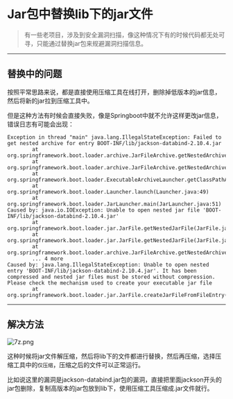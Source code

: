# Jar包中替换lib下的jar文件

> 有一些老项目，涉及到安全漏洞扫描，像这种情况下有的时候代码都无处可寻，只能通过替换jar包来规避漏洞扫描信息。

---

## 替换中的问题

按照平常思路来说，都是直接使用压缩工具在线打开，删除掉低版本的jar信息，然后将新的jar拉到压缩工具中。

但是这种方法有时候会直接失败，像是Springboot中就不允许这样更改jar信息，错误日志有可能会出现：

```text
Exception in thread "main" java.lang.IllegalStateException: Failed to get nested archive for entry BOOT-INF/lib/jackson-databind-2.10.4.jar
        at org.springframework.boot.loader.archive.JarFileArchive.getNestedArchive(JarFileArchive.java:108)
        at org.springframework.boot.loader.archive.JarFileArchive.getNestedArchives(JarFileArchive.java:86)
        at org.springframework.boot.loader.ExecutableArchiveLauncher.getClassPathArchives(ExecutableArchiveLauncher.java:70)
        at org.springframework.boot.loader.Launcher.launch(Launcher.java:49)
        at org.springframework.boot.loader.JarLauncher.main(JarLauncher.java:51)
Caused by: java.io.IOException: Unable to open nested jar file 'BOOT-INF/lib/jackson-databind-2.10.4.jar'
        at org.springframework.boot.loader.jar.JarFile.getNestedJarFile(JarFile.java:256)
        at org.springframework.boot.loader.jar.JarFile.getNestedJarFile(JarFile.java:241)
        at org.springframework.boot.loader.archive.JarFileArchive.getNestedArchive(JarFileArchive.java:103)
        ... 4 more
Caused by: java.lang.IllegalStateException: Unable to open nested entry 'BOOT-INF/lib/jackson-databind-2.10.4.jar'. It has been compressed and nested jar files must be stored without compression. Please check the mechanism used to create your executable jar file
        at org.springframework.boot.loader.jar.JarFile.createJarFileFromFileEntry(JarFile.java:284)
```

---

## 解决方法

![7z.png](https://s2.loli.net/2024/08/08/vBQomj1NyI5l6dK.png)

这种时候将jar文件解压缩，然后将lib下的文件都进行替换，然后再压缩，选择压缩工具中的`仅压缩`，压缩之后的文件可以正常运行。

比如说这里的漏洞是jackson-databind.jar包的漏洞，直接把里面jackson开头的jar包删除，复制高版本的jar包放到lib下，使用压缩工具压缩成.jar文件就行。